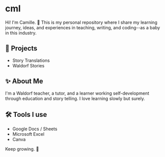 # cml

Hi! I'm Camille. 🌿
This is my personal repository where I share my learning journey, ideas, and experiences in teaching, writing, and coding--as a baby in this industry.

## 📌 Projects
- Story Translations
- Waldorf Stories

## ✨ About Me
I'm a Waldorf teacher, a tutor, and a learner working self-development through education and story telling. I love learning slowly but surely.

## 🛠️ Tools I use
- Google Docs / Sheets
- Microsoft Excel
- Canva

Keep growing. 🌱
